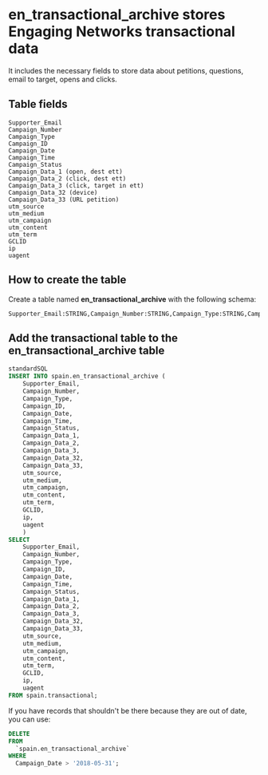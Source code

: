 # **en_transactional_archive** stores Engaging Networks transactional data

It includes the necessary fields to store data about petitions, questions, email to target, opens and clicks.

## Table fields

```text
Supporter_Email
Campaign_Number
Campaign_Type
Campaign_ID
Campaign_Date
Campaign_Time
Campaign_Status
Campaign_Data_1 (open, dest ett)
Campaign_Data_2 (click, dest ett)
Campaign_Data_3 (click, target in ett)
Campaign_Data_32 (device)
Campaign_Data_33 (URL petition)
utm_source
utm_medium
utm_campaign
utm_content
utm_term
GCLID
ip
uagent
```

## How to create the table

Create a table named **en_transactional_archive** with the following schema:

```text
Supporter_Email:STRING,Campaign_Number:STRING,Campaign_Type:STRING,Campaign_ID:STRING,Campaign_Date:DATE,Campaign_Time:STRING,Campaign_Status:STRING,Campaign_Data_1:STRING,Campaign_Data_2:STRING,Campaign_Data_3:STRING,Campaign_Data_32:STRING,Campaign_Data_33:STRING,utm_source:STRING,utm_medium:STRING,utm_campaign:STRING,utm_content:STRING,utm_term:STRING,GCLID:STRING,ip:STRING,uagent:STRING
```

## Add the **transactional** table to the **en_transactional_archive** table

```sql
standardSQL
INSERT INTO spain.en_transactional_archive (
    Supporter_Email,
    Campaign_Number,
    Campaign_Type,
    Campaign_ID,
    Campaign_Date,
    Campaign_Time,
    Campaign_Status,
    Campaign_Data_1,
    Campaign_Data_2,
    Campaign_Data_3,
    Campaign_Data_32,
    Campaign_Data_33,
    utm_source,
    utm_medium,
    utm_campaign,
    utm_content,
    utm_term,
    GCLID,
    ip,
    uagent
    )
SELECT
    Supporter_Email,
    Campaign_Number,
    Campaign_Type,
    Campaign_ID,
    Campaign_Date,
    Campaign_Time,
    Campaign_Status,
    Campaign_Data_1,
    Campaign_Data_2,
    Campaign_Data_3,
    Campaign_Data_32,
    Campaign_Data_33,
    utm_source,
    utm_medium,
    utm_campaign,
    utm_content,
    utm_term,
    GCLID,
    ip,
    uagent
FROM spain.transactional;
```

If you have records that shouldn't be there because they are out of date, you can use:

```sql
DELETE
FROM
  `spain.en_transactional_archive`
WHERE
  Campaign_Date > '2018-05-31';
```
